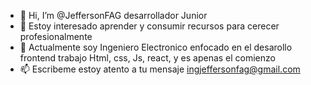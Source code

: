 - 👋 Hi, I’m @JeffersonFAG desarrollador Junior 
- 👀 Estoy interesado aprender y consumir recursos para cerecer profesionalmente
- 🌱  Actualmente soy Ingeniero Electronico enfocado en el desarollo frontend
     trabajo Html, css, Js, react, y es apenas el comienzo
- 📫 Escribeme estoy atento a tu mensaje ingjeffersonfag@gmail.com

<!---
Disciplina
--->
